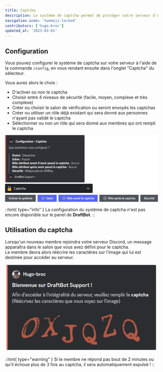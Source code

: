 ```yaml
---
title: Captcha
description: Le système de captcha permet de protéger votre serveur d’éventuelles attaques de robots qu'il pourrait subir.
navigation.icon: 'twemoji:locked'
contributors: ['hugo-broc']
updated_at: '2023-03-01'
---
```


## Configuration

Vous pouvez configurer le système de captcha sur votre serveur à l'aide de la commande `/config`, en vous rendant ensuite dans l'onglet "Captcha" du sélecteur.

Vous aurez alors le choix :
* D'activer ou non le captcha
* Choisir entre 4 niveaux de sécurité (facile, moyen, complexe et très complexe)
* Créer ou choisir le salon de vérification ou seront envoyés les captchas
* Créer ou utiliser un rôle déjà existant qui sera donné aux personnes n'ayant pas validé le captcha
* Sélectionner ou non un rôle qui sera donné aux membres qui ont rempli le captcha

![Configuration du captcha](/.assets/captcha/view.png)

::hint{ type="info" }
La configuration du système de captcha n'est pas encore disponible sur le panel de **DraftBot**.
::

## Utilisation du captcha

Lorsqu'un nouveau membre rejoindra votre serveur Discord, un message apparaîtra dans le salon que vous avez défini pour le captcha.\
Le membre devra alors réécrire les caractères sur l'image qui lui est destinée pour accéder au serveur.

![Message envoyé dans le salon dédié au captcha lorsqu'un membre rejoint le serveur](/.assets/captcha/view_arrival.png)

::hint{ type="warning" }
Si le membre ne répond pas bout de 2 minutes ou qu'il échoue plus de 3 fois au captcha, il sera automatiquement expulsé !
::
